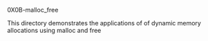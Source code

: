0X0B-malloc_free

This directory demonstrates the applications of
of dynamic memory allocations using malloc and free
